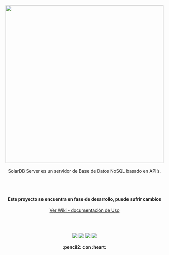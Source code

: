 <p align="center">
  <img width="500" src="https://github.com/gusgeek/SolarDB-Server/blob/main/logo.svg">
  <br>
  <br>
    SolarDB Server es un servidor de Base de Datos NoSQL basado en API’s.  
  <br/>
</p>

#


<p align="center">
  <br><br>
  <strong>
    Este proyecto se encuentra en fase de desarrollo, puede sufrir cambios
  </strong>
  <br><br>
  <a href="https://github.com/gusgeek/SolarDB-Server/wiki">Ver Wiki - documentación de Uso</a>
  <br><br>
</p>

<p align="center">
  <br>
  <bR>
    <img src="https://img.shields.io/github/downloads/gusgeek/SolarDB-Server/total">  
    <img src="https://img.shields.io/github/v/release/gusgeek/SolarDB-Server">  
    <img src="https://img.shields.io/github/release-date/gusgeek/SolarDB-Server">  
    <img src="https://img.shields.io/github/languages/code-size/gusgeek/SolarDB-Server">
  <br><br>
  <strong>:pencil2: con :heart:</strong>
</p>
